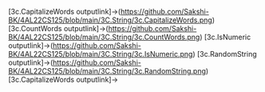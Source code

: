 [3c.CapitalizeWords outputlink]->(https://github.com/Sakshi-BK/4AL22CS125/blob/main/3C.String/3c.CapitalizeWords.png)
[3c.CountWords outputlink]->(https://github.com/Sakshi-BK/4AL22CS125/blob/main/3C.String/3c.CountWords.png)
[3c.IsNumeric outputlink]->(https://github.com/Sakshi-BK/4AL22CS125/blob/main/3C.String/3c.IsNumeric.png)
[3c.RandomString outputlink]->(https://github.com/Sakshi-BK/4AL22CS125/blob/main/3C.String/3c.RandomString.png)
[3c.CapitalizeWords outputlink]->
